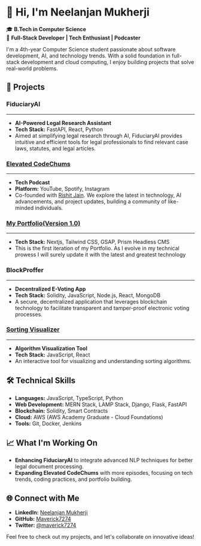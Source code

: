 # 👋 Hi, I'm Neelanjan Mukherji

🎓 **B.Tech in Computer Science**  
💼 **Full-Stack Developer | Tech Enthusiast | Podcaster**

I'm a 4th-year Computer Science student passionate about software development, AI, and technology trends. With a solid foundation in full-stack development and cloud computing, I enjoy building projects that solve real-world problems.

## 🚀 Projects

### FiduciaryAI
---
- **AI-Powered Legal Research Assistant**
- **Tech Stack:** FastAPI, React, Python
- Aimed at simplifying legal research through AI, FiduciaryAI provides intuitive and efficient tools for legal professionals to find relevant case laws, statutes, and legal articles.

### [Elevated CodeChums](https://elevated.codechums.org)
---
- **Tech Podcast**
- **Platform:** YouTube, Spotify, Instagram
- Co-founded with [Rishit Jain](https://github.com/Rishitjain4874). We explore the latest in technology, AI advancements, and project updates, building a community of like-minded individuals.

### [My Portfolio(Version 1.0)](https://neelanjanmukherji.in/)
---
- **Tech Stack:** Nextjs, Tailwind CSS, GSAP, Prism Headless CMS
- This is the first iteration of my Portfolio. As I evolve in my technical prowess I will surely update it with the latest and greatest technology

### BlockProffer
---
- **Decentralized E-Voting App**
- **Tech Stack:** Solidity, JavaScript, Node.js, React, MongoDB
- A secure, decentralized application that leverages blockchain technology to facilitate transparent and tamper-proof electronic voting processes.

### [Sorting Visualizer](https://sorting-visualizer-orcin-one.vercel.app/)
---
- **Algorithm Visualization Tool**
- **Tech Stack:** JavaScript, React
- An interactive tool for visualizing and understanding sorting algorithms.

## 🛠️ Technical Skills

- **Languages:** JavaScript, TypeScript, Python
- **Web Development:** MERN Stack, LAMP Stack, Django, Flask, FastAPI
- **Blockchain:** Solidity, Smart Contracts
- **Cloud:** AWS (AWS Academy Graduate - Cloud Foundations)
- **Tools:** Git, Docker, Jenkins

## 📈 What I'm Working On

- **Enhancing FiduciaryAI** to integrate advanced NLP techniques for better legal document processing.
- **Expanding Elevated CodeChums** with more episodes, focusing on tech trends, coding practices, and portfolio building.

## 🌐 Connect with Me

- **LinkedIn:** [Neelanjan Mukherji](https://www.linkedin.com/in/neelanjan-mukherji/)
- **GitHub:** [Maverick7274](https://github.com/Maverick7274)
- **Twitter:** [@maverick7274](https://x.com/maverick7274)

Feel free to check out my projects, and let's collaborate on innovative ideas!
